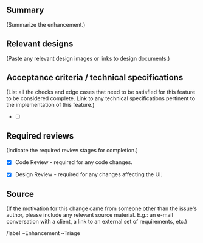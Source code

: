 ## Summary
(Summarize the enhancement.)


## Relevant designs
(Paste any relevant design images or links to design documents.)


## Acceptance criteria / technical specifications
(List all the checks and edge cases that need to be satisfied for this feature to be considered complete. Link to any technical specifications pertinent to the implementation of this feature.)

* [ ]


## Required reviews
(Indicate the required review stages for completion.)

* [x] Code Review - required for any code changes.
* [x] Design Review - required for any changes affecting the UI.


## Source
(If the motivation for this change came from someone other than the issue's author, please include any relevant source material. E.g.: an e-mail conversation with a client, a link to an external set of requirements, etc.)


/label ~Enhancement ~Triage

